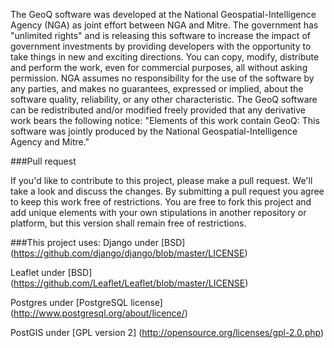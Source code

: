 The GeoQ software was developed at the National Geospatial-Intelligence Agency (NGA) as joint effort between NGA and Mitre. The government has "unlimited rights" and is releasing this software to increase the impact of government investments by providing developers with the opportunity to take things in new and exciting directions.  You can copy, modify, distribute and perform the work, even for commercial purposes, all without asking permission.  NGA assumes no responsibility for the use of the software by any parties, and makes no guarantees, expressed or implied, about the software quality, reliability, or any other characteristic.  The GeoQ software can be redistributed and/or modified freely provided that any derivative work bears the following notice: "Elements of this work contain GeoQ: This software was jointly produced by the National Geospatial-Intelligence Agency and Mitre." 

###Pull request 

If you'd like to contribute to this project, please make a pull request. We'll take a look and discuss the changes. By submitting a pull request you agree to keep this work free of restrictions.  You are free to fork this project and add unique elements with your own stipulations in another repository or platform, but this version shall remain free of restrictions.  

###This project uses:
Django under [BSD] (https://github.com/django/django/blob/master/LICENSE)

Leaflet under [BSD] (https://github.com/Leaflet/Leaflet/blob/master/LICENSE)

Postgres under [PostgreSQL license] (http://www.postgresql.org/about/licence/)

PostGIS under [GPL version 2] (http://opensource.org/licenses/gpl-2.0.php)

